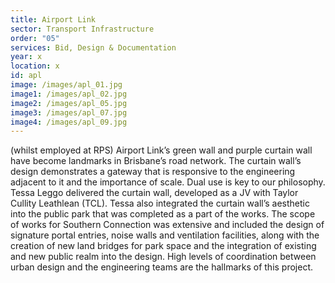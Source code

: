 ```yaml
---
title: Airport Link
sector: Transport Infrastructure
order: "05"
services: Bid, Design & Documentation
year: x
location: x
id: apl
image: /images/apl_01.jpg
image1: /images/apl_02.jpg
image2: /images/apl_05.jpg
image3: /images/apl_07.jpg
image4: /images/apl_09.jpg
---
```

(whilst employed at RPS) Airport Link’s green wall and purple curtain wall have become landmarks in Brisbane’s road network. The curtain wall’s design demonstrates a gateway that is responsive to the engineering adjacent to it and the importance of scale. Dual use is key to our philosophy. Tessa Leggo delivered the curtain wall, developed as a JV with Taylor Cullity Leathlean (TCL). Tessa also integrated the curtain wall’s aesthetic into the public park that was completed as a part of the works. The scope of works for Southern Connection was extensive and included the design of signature portal entries, noise walls and ventilation facilities, along with the creation of new land bridges for park space and the integration of existing and new public realm into the design. High levels of coordination between urban design and the engineering teams are the hallmarks of this project.